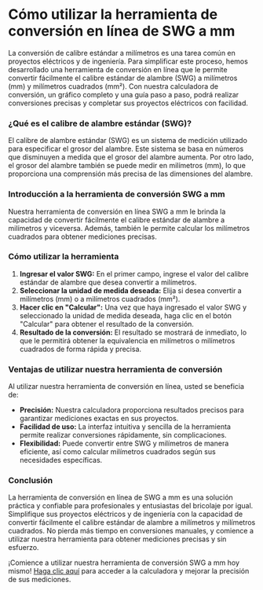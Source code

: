 Cómo utilizar la herramienta de conversión en línea de SWG a mm
===============================================================

La conversión de calibre estándar a milímetros es una tarea común en proyectos eléctricos y de ingeniería. Para simplificar este proceso, hemos desarrollado una herramienta de conversión en línea que le permite convertir fácilmente el calibre estándar de alambre (SWG) a milímetros (mm) y milímetros cuadrados (mm²). Con nuestra calculadora de conversión, un gráfico completo y una guía paso a paso, podrá realizar conversiones precisas y completar sus proyectos eléctricos con facilidad.

### ¿Qué es el calibre de alambre estándar (SWG)?

El calibre de alambre estándar (SWG) es un sistema de medición utilizado para especificar el grosor del alambre. Este sistema se basa en números que disminuyen a medida que el grosor del alambre aumenta. Por otro lado, el grosor del alambre también se puede medir en milímetros (mm), lo que proporciona una comprensión más precisa de las dimensiones del alambre.

### Introducción a la herramienta de conversión SWG a mm

Nuestra herramienta de conversión en línea SWG a mm le brinda la capacidad de convertir fácilmente el calibre estándar de alambre a milímetros y viceversa. Además, también le permite calcular los milímetros cuadrados para obtener mediciones precisas.

### Cómo utilizar la herramienta

1. **Ingresar el valor SWG:** En el primer campo, ingrese el valor del calibre estándar de alambre que desea convertir a milímetros.
2. **Seleccionar la unidad de medida deseada:** Elija si desea convertir a milímetros (mm) o a milímetros cuadrados (mm²).
3. **Hacer clic en "Calcular":** Una vez que haya ingresado el valor SWG y seleccionado la unidad de medida deseada, haga clic en el botón "Calcular" para obtener el resultado de la conversión.
4. **Resultado de la conversión:** El resultado se mostrará de inmediato, lo que le permitirá obtener la equivalencia en milímetros o milímetros cuadrados de forma rápida y precisa.

### Ventajas de utilizar nuestra herramienta de conversión

Al utilizar nuestra herramienta de conversión en línea, usted se beneficia de:

- **Precisión:** Nuestra calculadora proporciona resultados precisos para garantizar mediciones exactas en sus proyectos.
- **Facilidad de uso:** La interfaz intuitiva y sencilla de la herramienta permite realizar conversiones rápidamente, sin complicaciones.
- **Flexibilidad:** Puede convertir entre SWG y milímetros de manera eficiente, así como calcular milímetros cuadrados según sus necesidades específicas.

### Conclusión

La herramienta de conversión en línea de SWG a mm es una solución práctica y confiable para profesionales y entusiastas del bricolaje por igual. Simplifique sus proyectos eléctricos y de ingeniería con la capacidad de convertir fácilmente el calibre estándar de alambre a milímetros y milímetros cuadrados. No pierda más tiempo en conversiones manuales, y comience a utilizar nuestra herramienta para obtener mediciones precisas y sin esfuerzo.

¡Comience a utilizar nuestra herramienta de conversión SWG a mm hoy mismo! [Haga clic aquí](https://www.onlinecalculatorsfree.com/es/tools/swg-to-mm-calculator.html) para acceder a la calculadora y mejorar la precisión de sus mediciones.